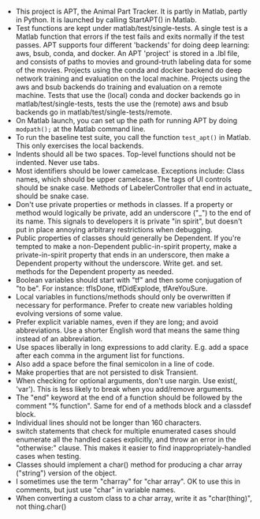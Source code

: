 - This project is APT, the Animal Part Tracker.  It is partly in Matlab, partly in Python.  It is launched by calling StartAPT() in Matlab.
- Test functions are kept under matlab/test/single-tests.  A single test is a Matlab function that errors if the test fails and exits normally if the test passes.  APT supports four different 'backends' for doing deep learning: aws, bsub, conda, and docker.  An APT 'project' is stored in a .lbl file, and consists of paths to movies and ground-truth labeling data for some of the movies.  Projects using the conda and docker backend do deep network training and evaluation on the local machine.  Projects using the aws and bsub backends do training and evaluation on a remote machine.  Tests that use the (local) conda and docker backends go in matlab/test/single-tests, tests the use the (remote) aws and bsub backends go in matlab/test/single-tests/remote.
- On Matlab launch, you can set up the path for running APT by doing `modpath();` at the Matlab command line.
- To run the baseline test suite, you call the function `test_apt()` in Matlab.  This only exercises the local backends.
- Indents should all be two spaces.  Top-level functions should not be indented.  Never use tabs.
- Most identifiers should be lower camelcase.  Exceptions include: Class names, which should be upper camelcase.  The tags of UI controls should be snake case.  Methods of LabelerController that end in actuate_ should be snake case.
- Don't use private properties or methods in classes.  If a property or method would logically be private, add an underscore ("_") to the end of its name.  This signals to developers it is private "in spirit", but doesn't put in place annoying arbitrary restrictions when debugging.
- Public properties of classes should generally be Dependent.  If you're tempted to make a non-Dependent public-in-spirit property, make a private-in-spirit property that ends in an underscore, then make a Dependent property without the underscore.  Write get. and set. methods for the Dependent property as needed.
- Boolean variables should start with "tf" and then some conjugation of "to be".  For instance: tfIsDone, tfDidExplode, tfAreYouSure.
- Local variables in functions/methods should only be overwritten if necessary for performance.  Prefer to create new variables holding evolving versions of some value.
- Prefer explicit variable names, even if they are long; and avoid abbreviations.  Use a shorter English word that means the same thing instead of an abbreviation.
- Use spaces liberally in long expressions to add clarity.  E.g. add a space after each comma in the argument list for functions.
- Also add a space before the final semicolon in a line of code.
- Make properties that are not persisted to disk Transient.
- When checking for optional arguments, don't use nargin.  Use exist(<variable name>, 'var').  This is less likely to break when you add/remove arguments.
- The "end" keyword at the end of a function should be followed by the comment "% function".  Same for end of a methods block and a classdef block.
- Individual lines should not be longer than 160 characters.
- switch statements that check for multiple enumerated cases should enumerate all the handled cases explicitly, and throw an error in the "otherwise:" clause.  This makes it easier to find inappropriately-handled cases when testing.
- Classes should implement a char() method for producing a char array ("string") version of the object.
- I sometimes use the term "charray" for "char array".  OK to use this in comments, but just use "char" in variable names.
- When converting a custom class to a char array, write it as "char(thing)", not thing.char()




